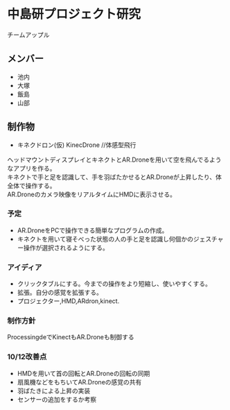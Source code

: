 中島研プロジェクト研究
=======

チームアップル

## メンバー

- 池内
- 大塚
- 飯島
- 山部

## 制作物
- キネクドロン(仮)
KinecDrone //体感型飛行  


ヘッドマウントディスプレイとキネクトとAR.Droneを用いて空を飛んでるようなアプリを作る。  
キネクトで手と足を認識して、手を羽ばたかせるとAR.Droneが上昇したり、体全体で操作する。  
AR.Droneのカメラ映像をリアルタイムにHMDに表示させる。

### 予定
- AR.DroneをPCで操作できる簡単なプログラムの作成。
- キネクトを用いて寝そべった状態の人の手と足を認識し何個かのジェスチャー操作が選択されるようにする。

### アイディア

- クリックタブルにする。今までの操作をより短縮し、使いやすくする。
- 拡張。自分の感覚を拡張する。  
- プロジェクター,HMD,ARdron,kinect.

### 制作方針
ProcessingdeでKinectもAR.Droneも制御する

### 10/12改善点
- HMDを用いて首の回転とAR.Droneの回転の同期
- 扇風機などをもちいてAR.Droneの感覚の共有
- 羽ばたきによる上昇の実装
- センサーの追加をするか考察
